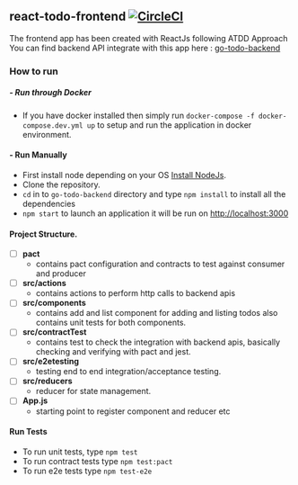 ## react-todo-frontend [![CircleCI](https://circleci.com/gh/circleci/circleci-docs.svg?style=svg)](https://app.circleci.com/pipelines/github/aasimsajjad22/react-todo-frontend/)
The frontend app has been created with ReactJs following ATDD Approach <br>
You can find backend API integrate with this app here : [go-todo-backend](https://github.com/aasimsajjad22/go-todo-backend)
### How to run
##### - Run through Docker
- If you have docker installed then simply run `docker-compose -f docker-compose.dev.yml up` to setup and run the application in docker environment.
#### - Run Manually
- First install node depending on your OS [Install NodeJs](https://nodejs.org/en/download/).
- Clone the repository.
- `cd` in to `go-todo-backend` directory and type `npm install` to install all the dependencies
- `npm start` to launch an application it will be run on [http://localhost:3000](http://localhost:3000)

#### Project Structure.
- [ ] **pact**
  - contains pact configuration and contracts to test against consumer and producer 
- [ ] **src/actions**
  - contains actions to perform http calls to backend apis
- [ ] **src/components**
  - contains add and list component for adding and listing todos also contains unit tests for both components.
- [ ] **src/contractTest**
  - contains test to check the integration with backend apis, basically checking and verifying with pact and jest. 
- [ ] **src/e2etesting**
  - testing end to end integration/acceptance testing.
- [ ] **src/reducers**
  - reducer for state management.
- [ ] **App.js**
  - starting point to register component and reducer etc


#### Run Tests
- To run unit tests, type `npm test`
- To run contract tests type `npm test:pact`
- To run e2e tests type `npm test-e2e`



